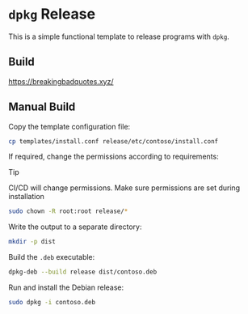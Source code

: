 # `dpkg` Release

This is a simple functional template to release programs with `dpkg`.

## Build

https://breakingbadquotes.xyz/

## Manual Build

Copy the template configuration file:

```sh
cp templates/install.conf release/etc/contoso/install.conf
```

If required, change the permissions according to requirements:

> [!TIP]
> CI/CD will change permissions. Make sure permissions are set during installation

```sh
sudo chown -R root:root release/*
```

Write the output to a separate directory:

```sh
mkdir -p dist
```

Build the `.deb` executable:

```sh
dpkg-deb --build release dist/contoso.deb
```

Run and install the Debian release:

```sh
sudo dpkg -i contoso.deb
```
